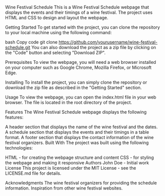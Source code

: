 Wine Festival Schedule
This is a Wine Festival Schedule webpage that displays the events and their timings of a wine festival. The project uses HTML and CSS to design and layout the webpage.

Getting Started
To get started with the project, you can clone the repository to your local machine using the following command:

bash
Copy code
git clone https://github.com/yourusername/wine-festival-schedule.git
You can also download the project as a zip file by clicking on the "Code" button and selecting "Download ZIP".

Prerequisites
To view the webpage, you will need a web browser installed on your computer such as Google Chrome, Mozilla Firefox, or Microsoft Edge.

Installing
To install the project, you can simply clone the repository or download the zip file as described in the "Getting Started" section.

Usage
To view the webpage, you can open the index.html file in your web browser. The file is located in the root directory of the project.

Features
The Wine Festival Schedule webpage displays the following features:

A header section that displays the name of the wine festival and the dates.
A schedule section that displays the events and their timings in a table format.
A footer section that displays the contact information of the wine festival organizers.
Built With
The project was built using the following technologies:

HTML - for creating the webpage structure and content
CSS - for styling the webpage and making it responsive
Authors
John Doe - Initial work
License
This project is licensed under the MIT License - see the LICENSE.md file for details.

Acknowledgments
The wine festival organizers for providing the schedule information.
Inspiration from other wine festival websites.
